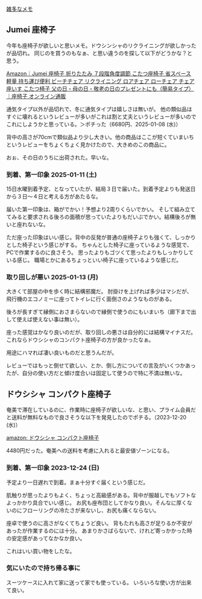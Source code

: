 [雑多なメモ](%E9%9B%91%E5%A4%9A%E3%81%AA%E3%83%A1%E3%83%A2)

## Jumei 座椅子

今年も座椅子が欲しいと思いメモ。ドウシンシャのリクライニングが欲しかったが品切れ。
同じのを買うのもなぁ、と思い違うのを探して以下がどうかな？と思う。

[Amazon｜Jumei 座椅子 折りたたみ ７段階角度調節 こたつ座椅子 省スペース 軽量 持ち運び便利 ビーチチェア リクライニング ロアチェア ローチェア チェア 座いす こたつ椅子 父の日・母の日・敬老の日のプレゼントにも（簡易タイプ）｜座椅子 オンライン通販](https://amzn.to/4fO9HeL)

通気タイプ以外が品切れで、冬に通気タイプは嬉しさは無いが。
他の類似品はすぐに壊れるというレビューが多いがこれは割と丈夫というレビューが多いのでこれにしようかと思っている。＞ポチった（6680円、2025-01-08 (水)）

背中の高さが70cmで類似品より少し大きい。他の商品はここが短くていまいちというレビューをちょくちょく見かけたので、大きめのこの商品に。

おぉ、その日のうちに出荷された。早いな。

### 到着、第一印象 2025-01-11 (土)

15日水曜到着予定、となっていたが、結局３日で届いた。到着予定よりも発送日から３日〜４日と考える方があたるな。

届いた第一印象は、箱がでかい！予想より2周りくらいでかい。
そして組み立ててみると要求される後ろの面積が思っていたよりもだいぶでかい。結構後ろが無いと座れないな。

ただ座った印象はいい感じ。背中の反発が普通の座椅子よりも強くて、しっかりとした椅子という感じがする。
ちゃんとした椅子に座っているような感覚で、PCで作業するのに良さそう。
思ったよりもゴツくて思ったよりもしっかりしている感じ。
職場とかにあるちょっといい椅子に座っているような感じだ。

### 取り回しが悪い 2025-01-13 (月)

大きくて部屋の中を歩く時に結構邪魔だ。
肘掛けを上げれば多少はマシだが、飛行機のエコノミーに座ってトイレに行く面倒さのようなものがある。

後ろが長すぎて縁側におさまらないので縁側で使うのにもいまいち（廊下まで出して使えば使えない事は無い）。

座った感覚はかなり良いのだが、取り回しの悪さは自分的には結構マイナスだ。
これならドウシシャのコンパクト座椅子の方が良かったなぁ。

用途にハマれば凄い良いものだと思うんだが。

レビューではもっと倒せて欲しい、とか、倒し方についての言及がいくつかあったが、自分の使い方だと傾け度合いは固定して使うので特に不満は無いな。

## ドウシシャ コンパクト座椅子

奄美で滞在しているのに、作業時に座椅子が欲しいな、と思い、プライム会員だと送料が無料なもので良さそうな以下を発見したのでポチる。（2023-12-20 (水)）

[amazon: ドウシシャ コンパクト座椅子](https://amzn.to/3TCCKcp)

4480円だった。奄美への送料を考慮に入れると最安値ゾーンになる。

### 到着、第一印象 2023-12-24 (日)

予定より一日遅れで到着。まぁ十分すぐ届くという感じだ。

肌触りが思ったよりもよく、ちょっと高級感がある。背中が服越しでもソフトなよっかかり具合でいい感じ。
お尻も座布団としてかなり良い。そんなに厚くないのにフローリングの冷たさが来ないし、お尻も痛くならない。

座卓で使うのに高さがなくてちょうど良い。
背もたれも高さが足りるか不安があったが作業するのには十分。
あまりかさばらないで、けれど寄っかかった時の安定感があってなかなか良い。

これはいい買い物をしたな。

### 気にいたので持ち帰る事に

スーツケースに入れて家に送って家でも使っている。
いろいろな使い方が出来て良い。